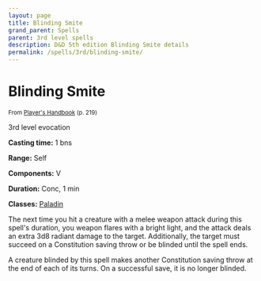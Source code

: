 ```yaml
---
layout: page
title: Blinding Smite
grand_parent: Spells
parent: 3rd level spells 
description: D&D 5th edition Blinding Smite details
permalink: /spells/3rd/blinding-smite/
---
```


# Blinding Smite

<small>From <a target="_blank" href="https://dnd.wizards.com/products/tabletop-games/rpg-products/rpg_playershandbook">Player's Handbook</a> (p. 219)</small>

3rd level evocation

**Casting time:** 1 bns

**Range:** Self

**Components:** V 

**Duration:** Conc, 1 min

**Classes:** [Paladin](/classes/paladin/)

The next time you hit a creature with a melee weapon attack during this spell's duration, you weapon flares with a bright light, and the attack deals an extra 3d8 radiant damage to the target. Additionally, the target must succeed on a Constitution saving throw or be blinded until the spell ends.

   A creature blinded by this spell makes another Constitution saving throw at the end of each of its turns. On a successful save, it is no longer blinded.